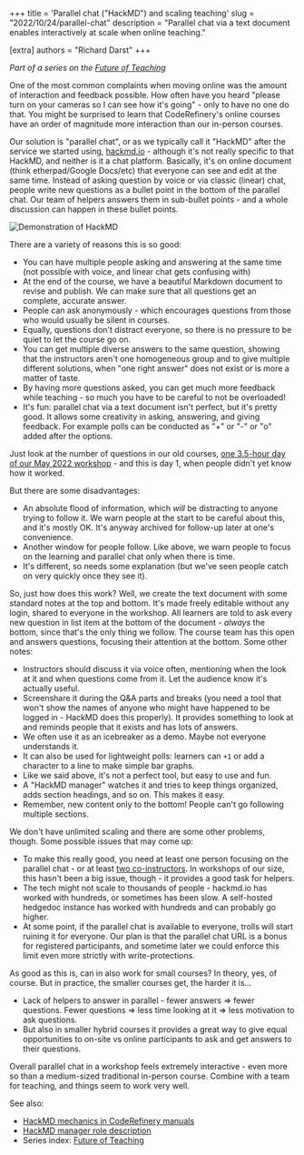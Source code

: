 +++
title = 'Parallel chat ("HackMD") and scaling teaching'
slug = "2022/10/24/parallel-chat"
description = "Parallel chat via a text document enables interactively at scale when online teaching."

[extra]
authors = "Richard Darst"
+++

*Part of a series on the [Future of
Teaching](@/blog/2022-10-17-future-of-teaching.md)*

One of the most common complaints when moving online was the amount of
interaction and feedback possible.  How often have you heard "please
turn on your cameras so I can see how it's going" - only to have no
one do that.  You might be surprised to learn that CodeRefinery's
online courses have an order of magnitude more interaction than our
in-person courses.

Our solution is "parallel chat", or as we typically call it "HackMD"
after the service we started using, [hackmd.io](https://hackmd.io) - although it's not really specific
to that HackMD, and neither is it a chat platform. Basically, it's on online document (think
etherpad/Google Docs/etc) that everyone can see and edit at the same
time.  Instead of asking question by voice or via classic (linear) chat,
people write new questions as a bullet point in the bottom of the
parallel chat.  Our team of helpers answers them in sub-bullet
points - and a whole discussion can happen in these bullet points.

![Demonstration of HackMD](https://coderefinery.github.io/manuals/_images/hackmd--questions2.png)

There are a variety of reasons this is so good:
* You can have multiple people asking and answering at the same time
  (not possible with voice, and linear chat gets confusing with)
* At the end of the course, we have a beautiful Markdown document to
  revise and publish.  We can make sure that all questions get an
  complete, accurate answer.
* People can ask anonymously - which encourages questions from those
  who would usually be silent in courses.
* Equally, questions don't distract everyone, so there is no pressure
  to be quiet to let the course go on.
* You can get multiple diverse answers to the same question, showing
  that the instructors aren't one homogeneous group and to give multiple different solutions, when "one right answer" does not exist or is more a matter of taste.
* By having more questions asked, you can get much more feedback while
  teaching - so much you have to be careful to not be overloaded!
* It's fun: parallel chat via a text document isn't perfect, but it's
  pretty good.  It allows some creativity in asking, answering, and
  giving feedback.
  For example polls can be conducted as "+" or "-" or "o" added after the options.

Just look at the number of questions in our old courses, [one 3.5-hour
day of our May 2022
workshop](https://coderefinery.github.io/2022-03-22-workshop/questions/day1/) -
and this is day 1, when people didn't yet know how it worked.

But there are some disadvantages:
* An absolute flood of information, which *will* be distracting to
  anyone trying to follow it.  We warn people at the start to be
  careful about this, and it's mostly OK.  It's anyway archived for
  follow-up later at one's convenience.
* Another window for people follow.  Like above, we warn people to
  focus on the learning and parallel chat only when there is time.
* It's different, so needs some explanation (but we've seen people
  catch on very quickly once they see it).

So, just how does this work?  Well, we create the text document with
some standard notes at the top and bottom.  It's made freely editable
without any login, shared to everyone in the workshop.  All learners
are told to ask every new question in
list item at the bottom of the document - *always* the bottom, since
that's the only thing we follow.  The course team has this open and
answers questions, focusing their attention at the bottom.  Some other
notes:
* Instructors should discuss it via voice often, mentioning when the
  look at it and when questions come from it.  Let the audience know
  it's actually useful.
* Screenshare it during the Q&A parts and breaks (you need a tool that
  won't show the names of anyone who might have happened to be logged
  in - HackMD does this properly).  It provides something to look at
  and reminds people that it exists and has lots of answers.
* We often use it as an icebreaker as a demo.  Maybe not everyone
  understands it.
* It can also be used for lightweight polls: learners can `+1` or add
  a character to a line to make simple bar graphs.
* Like we said above, it's not a perfect tool, but easy to use and fun.
* A "HackMD manager" watches it and tries to keep things organized,
  adds section headings, and so on.  This makes it easy.
* Remember, new content only to the bottom!  People can't go following
  multiple sections.

We don't have unlimited scaling and there are some other problems,
though.  Some possible issues that may come up:
* To make this really good, you need at least one person focusing on
  the parallel chat - or at least [two co-instructors](@/blog/2022-10-31-co-teaching.md).  In workshops of
  our size, this hasn't been a big issue, though - it provides a good
  task for helpers.
* The tech might not scale to thousands of people - hackmd.io has
  worked with hundreds, or sometimes has been slow.  A self-hosted
  hedgedoc instance has worked with hundreds and can probably go
  higher.
* At some point, if the parallel chat is available to everyone, trolls
  will start ruining it for everyone.
  Our plan is that the parallel chat URL is a bonus for registered
  participants, and sometime later we could enforce this limit even
  more strictly with write-protections.

As good as this is, can in also work for small courses?  In theory,
yes, of course.  But in practice, the smaller courses get, the harder
it is...
* Lack of helpers to answer in parallel - fewer answers ⇒ fewer
  questions.  Fewer questions ⇒ less time looking at it ⇒ less
  motivation to ask questions.
* But also in smaller hybrid courses it provides a great way to give equal opportunities to on-site vs online participants to ask and get answers to their questions.

Overall parallel chat in a workshop feels extremely interactive - even
more so than a medium-sized traditional in-person course.  Combine
with a team for teaching, and things seem to work very well.

See also:
* [HackMD mechanics in CodeRefinery
  manuals](https://coderefinery.github.io/manuals/hackmd-mechanics/)
* [HackMD manager role
  description](https://coderefinery.github.io/manuals/hackmd-helper/)
* Series index: [Future of Teaching](@/blog/2022-10-17-future-of-teaching.md)

